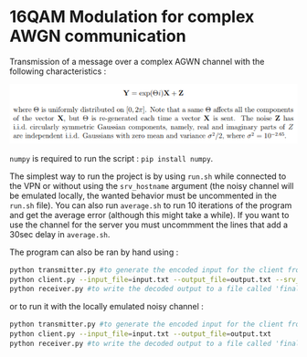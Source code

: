 # 16QAM Modulation for complex AWGN communication

Transmission of a message over a complex AGWN channel with the following characteristics :

<img src="docs/channel.png" />

`numpy` is required to run the script : `pip install numpy`.

The simplest way to run the project is by using `run.sh` while connected to the VPN or without using the `srv_hostname` argument (the noisy channel will be emulated locally, the wanted behavior must be uncommented in the `run.sh` file).
You can also run `average.sh` to run 10 iterations of the program and get the average error (although this might take a while). If you want to use the channel for the server you must uncommment the lines that add a 30sec delay in `average.sh`.

The program can also be ran by hand using :
```sh
python transmitter.py #to generate the encoded input for the client from a file name 'initial.txt'
python client.py --input_file=input.txt --output_file=output.txt --srv_hostname=iscsrv72.epfl.ch --srv_port=80
python receiver.py #to write the decoded output to a file called 'final.txt'
```
or to run it with the locally emulated noisy channel :
```sh
python transmitter.py #to generate the encoded input for the client from a file name 'initial.txt'
python client.py --input_file=input.txt --output_file=output.txt
python receiver.py #to write the decoded output to a file called 'final.txt'
```